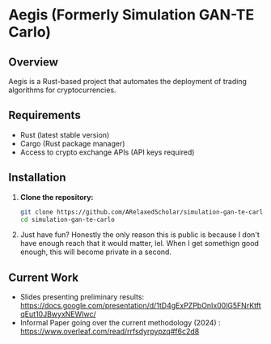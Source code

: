 # Aegis (Formerly Simulation GAN-TE Carlo)

## Overview
Aegis is a Rust-based project that automates the deployment of trading algorithms for cryptocurrencies. 

## Requirements
- Rust (latest stable version)
- Cargo (Rust package manager)
- Access to crypto exchange APIs (API keys required)

## Installation
1. **Clone the repository:**
   ```bash
   git clone https://github.com/ARelaxedScholar/simulation-gan-te-carlo.git
   cd simulation-gan-te-carlo
2. Just have fun? Honestly the only reason this is public is because I don't have enough reach that it would matter, lel. When I get somethign good enough, this will become private in a second.
## Current Work
- Slides presenting preliminary results: https://docs.google.com/presentation/d/1tD4gExPZPbOnIx00lG5FNrKtftqEut10JBwyxNEWIwc/
- Informal Paper going over the current methodology (2024) : https://www.overleaf.com/read/rrfsdyrpypzq#f6c2d8


